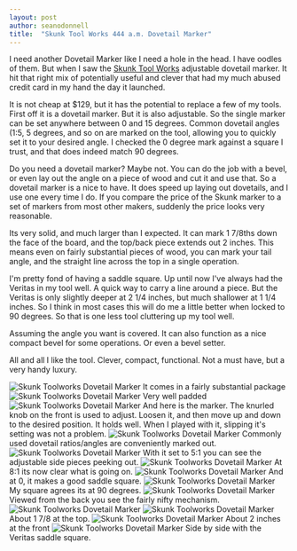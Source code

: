 ```yaml
---
layout: post
author: seanodonnell
title:  "Skunk Tool Works 444 a.m. Dovetail Marker"
---
```


I need another Dovetail Marker like I need a hole in the head. I have oodles of them. But when I saw the [Skunk Tool Works](https://www.skunktoolworks.com/product-page/no-444-am) adjustable dovetail marker. It hit that right mix of potentially useful and clever that had my much abused credit card in my hand the day it launched.

It is not cheap at $129, but it has the potential to replace a few of my tools.
First off it is a dovetail marker. But it is also adjustable. So the single marker can be set anywhere between 0 and 15 degrees. Common dovetail angles (1:5, 5 degrees, and so on are marked on the tool, allowing you to quickly set it to your desired angle. I checked the 0 degree mark against a square I trust, and that does indeed match 90 degrees. 

Do you need a dovetail marker? Maybe not. You can do the job with a bevel, or even lay out the angle on a piece of wood and cut it and use that. So a dovetail marker is a nice to have. It does speed up laying out dovetails, and I use one every time I do. If you compare the price of the Skunk marker to a set of markers from most other makers, suddenly the price looks very reasonable.

Its very solid, and much larger than I expected. It can mark 1 7/8ths down the face of the board, and the top/back piece extends out 2 inches. This means even on fairly substantial pieces of wood, you can mark your tail angle, and the straight line across the top in a single operation.

I'm pretty fond of having a saddle square. Up until now I've always had the Veritas in my tool well. A quick way to carry a line around a piece. But the Veritas is only slightly deeper at 2 1/4 inches, but much shallower at 1 1/4 inches. So I think in most cases this will do me a little better when locked to 90 degrees. So that is one less tool cluttering up my tool well.

Assuming the angle you want is covered. It can also function as a nice compact bevel for some operations. Or even a bevel setter.

All and all I like the tool. Clever, compact, functional. Not a must have, but a very handy luxury.  

![Skunk Toolworks Dovetail Marker](/assets/images/skunkmarker/1.jpg)
It comes in a fairly substantial package
![Skunk Toolworks Dovetail Marker](/assets/images/skunkmarker/2.jpg)
Very well padded
![Skunk Toolworks Dovetail Marker](/assets/images/skunkmarker/3.jpg)
And here is the marker. The knurled knob on the front is used to adjust. Loosen it, and then move up and down to the desired position. It holds well. When I played with it, slipping it's setting was not a problem.
![Skunk Toolworks Dovetail Marker](/assets/images/skunkmarker/4.jpg)
Commonly used dovetail ratios/angles are conveniently marked out.
![Skunk Toolworks Dovetail Marker](/assets/images/skunkmarker/5.jpg)
With it set to 5:1 you can see the adjustable side pieces peeking out.
![Skunk Toolworks Dovetail Marker](/assets/images/skunkmarker/6.jpg)
At 8:1 its now clear what is going on.
![Skunk Toolworks Dovetail Marker](/assets/images/skunkmarker/7.jpg)
And at 0, it makes a good saddle square.
![Skunk Toolworks Dovetail Marker](/assets/images/skunkmarker/8.jpg)
My square agrees its at 90 degrees.
![Skunk Toolworks Dovetail Marker](/assets/images/skunkmarker/9.jpg)
Viewed from the back you see the fairly nifty mechanism.
![Skunk Toolworks Dovetail Marker](/assets/images/skunkmarker/10.jpg)
![Skunk Toolworks Dovetail Marker](/assets/images/skunkmarker/11.jpg)
About 1 7/8 at the top.
![Skunk Toolworks Dovetail Marker](/assets/images/skunkmarker/12.jpg)
About 2 inches at the front
![Skunk Toolworks Dovetail Marker](/assets/images/skunkmarker/13.jpg)
Side by side with the Veritas saddle square.

